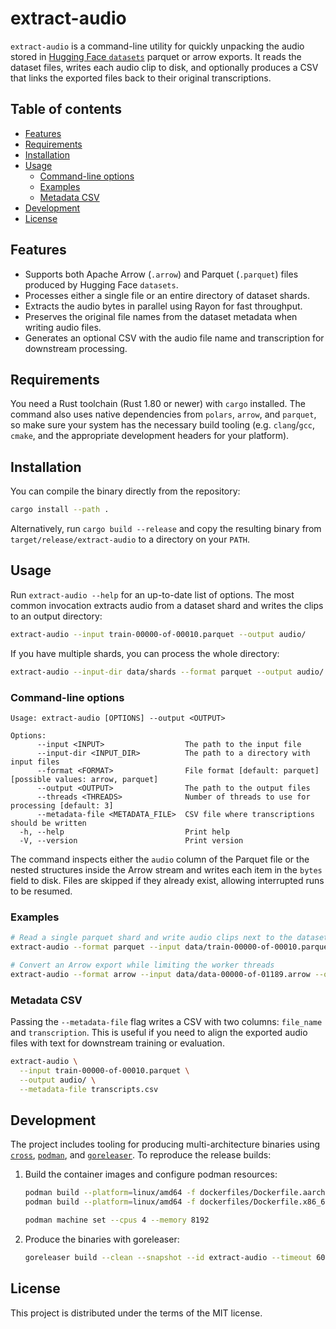 # extract-audio

`extract-audio` is a command-line utility for quickly unpacking the audio stored in [Hugging Face `datasets`](https://huggingface.co/docs/datasets) parquet or arrow exports. It reads the dataset files, writes each audio clip to disk, and optionally produces a CSV that links the exported files back to their original transcriptions.

## Table of contents

- [Features](#features)
- [Requirements](#requirements)
- [Installation](#installation)
- [Usage](#usage)
  - [Command-line options](#command-line-options)
  - [Examples](#examples)
  - [Metadata CSV](#metadata-csv)
- [Development](#development)
- [License](#license)

## Features

- Supports both Apache Arrow (`.arrow`) and Parquet (`.parquet`) files produced by Hugging Face `datasets`.
- Processes either a single file or an entire directory of dataset shards.
- Extracts the audio bytes in parallel using Rayon for fast throughput.
- Preserves the original file names from the dataset metadata when writing audio files.
- Generates an optional CSV with the audio file name and transcription for downstream processing.

## Requirements

You need a Rust toolchain (Rust 1.80 or newer) with `cargo` installed. The command also uses native dependencies from `polars`, `arrow`, and `parquet`, so make sure your system has the necessary build tooling (e.g. `clang`/`gcc`, `cmake`, and the appropriate development headers for your platform).

## Installation

You can compile the binary directly from the repository:

```bash
cargo install --path .
```

Alternatively, run `cargo build --release` and copy the resulting binary from `target/release/extract-audio` to a directory on your `PATH`.

## Usage

Run `extract-audio --help` for an up-to-date list of options. The most common invocation extracts audio from a dataset shard and writes the clips to an output directory:

```bash
extract-audio --input train-00000-of-00010.parquet --output audio/
```

If you have multiple shards, you can process the whole directory:

```bash
extract-audio --input-dir data/shards --format parquet --output audio/
```

### Command-line options

```
Usage: extract-audio [OPTIONS] --output <OUTPUT>

Options:
      --input <INPUT>                  The path to the input file
      --input-dir <INPUT_DIR>          The path to a directory with input files
      --format <FORMAT>                File format [default: parquet] [possible values: arrow, parquet]
      --output <OUTPUT>                The path to the output files
      --threads <THREADS>              Number of threads to use for processing [default: 3]
      --metadata-file <METADATA_FILE>  CSV file where transcriptions should be written
  -h, --help                           Print help
  -V, --version                        Print version
```

The command inspects either the `audio` column of the Parquet file or the nested structures inside the Arrow stream and writes each item in the `bytes` field to disk. Files are skipped if they already exist, allowing interrupted runs to be resumed.

### Examples

```bash
# Read a single parquet shard and write audio clips next to the dataset
extract-audio --format parquet --input data/train-00000-of-00010.parquet --output extracted/train/

# Convert an Arrow export while limiting the worker threads
extract-audio --format arrow --input data/data-00000-of-01189.arrow --output extracted/arrow/ --threads 8
```

### Metadata CSV

Passing the `--metadata-file` flag writes a CSV with two columns: `file_name` and `transcription`. This is useful if you need to align the exported audio files with text for downstream training or evaluation.

```bash
extract-audio \
  --input train-00000-of-00010.parquet \
  --output audio/ \
  --metadata-file transcripts.csv
```

## Development

The project includes tooling for producing multi-architecture binaries using [`cross`](https://github.com/cross-rs/cross), [`podman`](https://podman.io/), and [`goreleaser`](https://goreleaser.com/). To reproduce the release builds:

1. Build the container images and configure podman resources:

    ```bash
    podman build --platform=linux/amd64 -f dockerfiles/Dockerfile.aarch64-unknown-linux-gnu -t aarch64-unknown-linux-gnu:my-edge .
    podman build --platform=linux/amd64 -f dockerfiles/Dockerfile.x86_64-unknown-linux-gnu -t x86_64-unknown-linux-gnu:my-edge .

    podman machine set --cpus 4 --memory 8192
    ```

2. Produce the binaries with goreleaser:

    ```bash
    goreleaser build --clean --snapshot --id extract-audio --timeout 60m
    ```

## License

This project is distributed under the terms of the MIT license.
